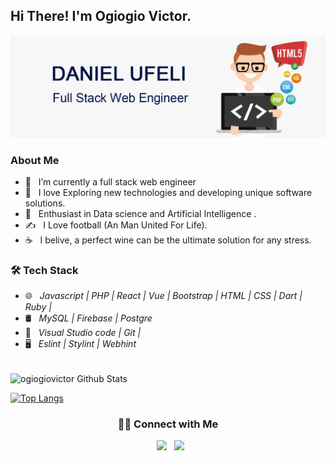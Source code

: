 <h2> Hi There! I'm Ogiogio Victor.</h2>

<img src="https://github.com/danielufeli/danielufeli/blob/main/header.png" />

<h3> About Me </h3>

- 🔭 &nbsp; I’m currently a full stack web engineer
- 🤔 &nbsp; I love Exploring new technologies and developing unique software solutions.
- 🌱 &nbsp; Enthusiast in Data science and Artificial Intelligence .
- ✍️ &nbsp; I Love football (An Man United For Life).
- ☕ &nbsp; I belive, a perfect wine can be the ultimate solution for any stress. 

<h3>🛠 Tech Stack</h3>

- 🌐 &nbsp; <i> Javascript | PHP | React | Vue | Bootstrap | HTML | CSS | Dart | Ruby | </i>
- 🛢 &nbsp; <i>MySQL | Firebase | Postgre </i>
- 🔧 &nbsp; <i>Visual Studio code | Git | </i>
- 🖥 &nbsp; <i>Eslint | Stylint | Webhint</i>

<br>

<img align="center" src="https://github-readme-stats.vercel.app/api?username=ogiogiovictor&include_all_commits=true&count_private=true&show_icons=true&line_height=20&title_color=7A7ADB&icon_color=2234AE&text_color=D3D3D3&bg_color=0,000000,130F40" alt="ogiogiovictor Github Stats">

</br>

[![Top Langs](https://github-readme-stats.vercel.app/api/top-langs/?username=ogiogiovictor&layout=compact&text_color=daf7dc&bg_color=151515)](https://github.com/ogiogiovictor/)

<h3 align="center"> 🤝🏻 Connect with Me </h3>

<p align="center">
&nbsp; <a href="https://www.linkedin.com/in/ogiogio-victor-a096a0181/" target="_blank" rel="noopener noreferrer"><img src="https://img.icons8.com/plasticine/100/000000/linkedin.png" width="50" /></a>
&nbsp; <a href="mailto:ogiogiovictor@gmail.com" target="_blank" rel="noopener noreferrer"><img src="https://img.icons8.com/plasticine/100/000000/gmail.png"  width="50" /></a>
</p>
